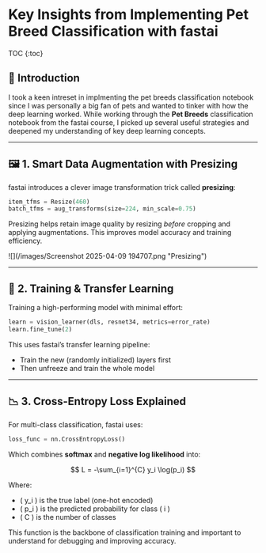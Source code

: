 # Key Insights from Implementing Pet Breed Classification with fastai

TOC {:toc}

## 🐾 Introduction

I took a keen intreset in implmenting the pet breeds classification notebook since I was personally a big fan of pets and wanted to tinker with how the deep learning worked. While working through the **Pet Breeds** classification notebook from the fastai course, I picked up several useful strategies and deepened my understanding of key deep learning concepts. 

---

## 🖼️ 1. Smart Data Augmentation with Presizing

fastai introduces a clever image transformation trick called **presizing**:

```python
item_tfms = Resize(460)
batch_tfms = aug_transforms(size=224, min_scale=0.75)
```

Presizing helps retain image quality by resizing *before* cropping and applying augmentations. This improves model accuracy and training efficiency.

![](/images/Screenshot 2025-04-09 194707.png "Presizing")

---

## 🎯 2. Training & Transfer Learning

Training a high-performing model with minimal effort:

```python
learn = vision_learner(dls, resnet34, metrics=error_rate)
learn.fine_tune(2)
```

This uses fastai’s transfer learning pipeline:
- Train the new (randomly initialized) layers first
- Then unfreeze and train the whole model

---

## 📉 3. Cross-Entropy Loss Explained

For multi-class classification, fastai uses:

```python
loss_func = nn.CrossEntropyLoss()
```

Which combines **softmax** and **negative log likelihood** into:

$$
L = -\sum_{i=1}^{C} y_i \log(p_i)
$$

Where:
- \( y_i \) is the true label (one-hot encoded)
- \( p_i \) is the predicted probability for class \( i \)
- \( C \) is the number of classes

This function is the backbone of classification training and important to understand for debugging and improving accuracy.

